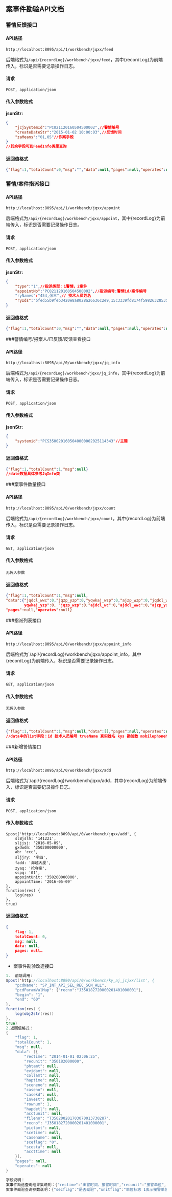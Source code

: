## 案事件勘验API文档

### 警情反馈接口

#### API路径

```http
http://localhost:8095/api/1/workbench/jqxx/feed
```

后端格式为`/api/{recordLog}/workbench/jqxx/feed`，其中{recordLog}为前端传入，标识是否需要记录操作日志。

#### 请求

```
POST, application/json
```

#### 传入参数格式
**jsonStr:**
```json
{
    "jcjSystemId":"PC021120160504500002",//警情编号
    "createDateStr":"2015-01-02 10:00:03",//反馈时间
    "zaMeans":"01,05"//作案手段
}
//其余字段可到FeedInfo类里查询
```

#### 返回值格式

```json
{"flag":1,"totalCount":0,"msg":"","data":null,"pages":null,"operates":null}
```

### 警情/案件指派接口

#### API路径

```http
http://localhost:8095/api/1/workbench/jqxx/appoint
```

后端格式为`/api/{recordLog}/workbench/jqxx/appoint`，其中{recordLog}为前端传入，标识是否需要记录操作日志。

#### 请求

```
POST, application/json
```

#### 传入参数格式
**jsonStr:**
```json
{
    "type":"1",//指派类型：1警情，2案件
    "appointNo":"PC021120160504500002",//指派编号:警情id/案件编号
    "ryNames":"454,张三",// 技术人员姓名
    "ryIds":"bfed55b9feb3420e8a8028a26636c2e9,15c3339fd8174f59826328535a4df08a"//技术人员id
}
```

#### 返回值格式

```json
{"flag":1,"totalCount":0,"msg":"","data":null,"pages":null,"operates":null}
```

###警情编号/报案人/已反馈/反馈查看接口

#### API路径

```http
http://localhost:8095/api/0/workbench/jqxx/jq_info
```

后端格式为`/api/{recordLog}/workbench/jqxx/jq_info`，其中{recordLog}为前端传入，标识是否需要记录操作日志。

#### 请求

```
POST, application/json
```

#### 传入参数格式
**jsonStr:**
```json
{
    "systemid":"PCS3500201605040000002025114343"//主键
}
```

#### 返回值格式
```json
{"flag":1,"totalCount":1,"msg":null}
//date数据具体参考JqInfo类
```

###案事件数量接口

#### API路径

```http
http://localhost:8095/api/0/workbench/jqxx/count
```

后端格式为`/api/{recordLog}/workbench/jqxx/count`，其中{recordLog}为前端传入，标识是否需要记录操作日志。

#### 请求

```
GET, application/json
```

#### 传入参数格式
```
无传入参数
```

#### 返回值格式
```json
{"flag":1,"totalCount":1,"msg":null,
"data":{"jqdcl_wwc":0,"jqzp_yzp":0,"yqwkaj_wzp":0,"ajzp_wzp":0,"jqdcl_wc":0,
        yqwkaj_yzp":0, "jqzp_wzp":0,"ajdcl_wc":0,"ajdcl_wwc":0,"ajzp_yzp":0},
"pages":null,"operates":null}
```

###指派列表接口

#### API路径

```http
http://localhost:8095/api/0/workbench/jqxx/appoint_info
```

后端格式为`/api/{recordLog}/workbench/jqxx/appoint_info，其中{recordLog}为前端传入，标识是否需要记录操作日志。

#### 请求

```
GET, application/json
```

#### 传入参数格式
```
无传入参数
```

#### 返回值格式
```json
{"flag":1,"totalCount":1,"msg":null,"data":[],"pages":null,"operates":null}
//data中的list字段：id 技术人员编号 trueName 真实姓名 kys 勘验数 mobilephoneNo 电话
```


###新增警情接口

#### API路径

```http
http://localhost:8095/api/0/workbench/jqxx/add
```

后端格式为`/api/{recordLog}/workbench/jqxx/add，其中{recordLog}为前端传入，标识是否需要记录操作日志。

#### 请求

```
POST, application/json
```

#### 传入参数格式
```
$post('http://localhost:8090/api/0/workbench/jqxx/add', {
	slBjslh: '141221',
	sljjsj: '2016-05-09',
	gxdwdm: '350200000000',
	ab: 'ccc',
	sljjry: '李四',
	fadd: '海越大厦',
	zyaq: '抢夺案',
	sspq: '01',
	appointUnit: '350200000000',
	appointTime: '2016-05-09'
},
function(res) {
	log(res)
},
true)
```

#### 返回值格式
```json
{
	flag: 1,
	totalCount: 0,
	msg: null,
	data: null,
	pages: null…
}
```

* 案事件勘验改造接口

```java
1.  前端调用:
$post('http://localhost:8090/api/0/workbench/ky_aj_jcjxx/list', {
	"pcdName": "SP_INT_API_SEL_REC_SCN_ALL",
	"pcdParamValMap": {"recno":"J350182720000201401000001"},
	"begin": "1",
	"end": "60"
},
function(res) {
	log(obj2str(res))
},
true)
2.返回值格式：
{
	"flag": 1,
	"totalCount": 1,
	"msg": null,
	"data": [{
		"rectime": "2014-01-01 02:06:25",
		"recunit": "350182000000",
		"phtamt": null,
		"evidamt": null,
		"collamt": null,
		"haptime": null,
		"sceneno": null,
		"caseno": null,
		"casekd": null,
		"invest": null,
		"rownum": 1,
		"hapdetl": null,
		"acctunit": null,
		"fileno": "T350200201703070013730287",
		"recno": "J350182720000201401000001",
		"pictamt": null,
		"scetime": null,
		"casename": null,
		"sceflag": "0",
		"scesta": null,
		"accttime": null
	}],
	"pages": null,
	"operates": null
}
```

```java
字段说明：
案事件勘验查询结果集说明：{"rectime":"出警时间、接警时间","recunit":"接警单位","phtamt":"现场照片数量","evidamt":"痕迹物证","collamt":"提取物品","haptime":"发案时间","sceneno":"现勘编号","caseno":"案件编号","casekd":"案件类别","rownum":"排序序号","invest":"勘验人","hapdetl":"发案地点","acctunit":"受理单位","fileno":"案件档案号","recno":"接警编号","pictamt":"现场图数量","scetime":"勘验时间","casename":"案件名字","sceflag":"勘验是否合格，‘0’为不合格，‘1’为合格","scesta":"勘验状态","accttime":"受理时间"}
案事件勘验查询参数说明：{"secflag":"是否勘验","unitflag":"单位标志 1表示接警单位，2表示受理单位","recby":"接警人","caseno":"案件编号","acctmin":"受理时间初值","casekd":"案件类别","unit":"接警或受理单位","acctmax":"受理时间终值","recno":"警情编号","rectmin":"接警时间初值","rectmax":"接警时间终值"}
```



